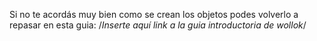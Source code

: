 Si no te acordás muy bien como se crean los objetos podes volverlo a repasar en esta guia: /*Inserte aquí link a la guia introductoria de wollok*/